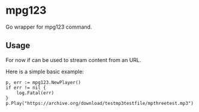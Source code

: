 # mpg123

Go wrapper for mpg123 command.

## Usage

For now if can be used to stream content from an URL.

Here is a simple basic example:

	p, err := mpg123.NewPlayer()
	if err != nil {
		log.Fatal(err)
	}
	p.Play("https://archive.org/download/testmp3testfile/mpthreetest.mp3")
